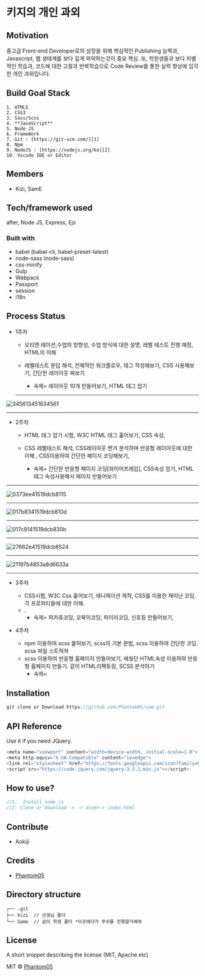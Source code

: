 # 키지의 개인 과외

## Motivation
중고급 Front-end Developer로의 성장을 위해 핵심적인 Publishing 능력과, Javascript, 웹 생태계를 보다 깊게 파악하는것이 중요 핵심. 또, 학원생들과 보다 차별 적인 학습과, 코드에 대한 고찰과 반복학습으로 Code Review를 통한 실력 향상에 입각한 개인 과외입니다.

## Build Goal Stack
```
1. HTML5
2. CSS3
3. Sass/Scss
4. **JavaScript**
5. Node JS
6. FrameWork
7. Git : [https://git-scm.com/][1]
8. Npm
9. NodeJS : [https://nodejs.org/ko][2]
10. Vscode IDE or Editor 
```
## Members
   
+ Kizi, SamE


## Tech/framework used
after, Node JS, Express, Ejs

### Built with
+ babel (babel-cli, babel-preset-latest)
+ node-sass (node-sass)
+ css-minify
+ Gulp
+ Webpack
+ Passport
+ session
+ i18n

## Process Status

+ 1주차
  + 오리엔 테이션,수업의 방향성, 수업 방식에 대한 설명, 레벨 테스트 진행 예정, HTML의 이해
  + 레벨테스트 문답 해석, 전체적인 워크플로우, 태그 작성해보기, CSS 사용해보기, 간단한 레이아웃 짜보기

    + 숙제= 레이아웃 10개 만들어보기, HTML 태그 암기

  <hr>

![345613451634561](https://user-images.githubusercontent.com/33567964/46743462-14e59480-cce4-11e8-8ef6-a4d31b087d7c.png)

<hr>



+ 2주차
  + HTML 태그 암기 시험, W3C HTML 태그 훑어보기, CSS 속성, 
  + CSS 레벨테스트 해석, CSS레이아웃 짠거 분석하며 반응형 레이아웃에 대한 이해 , CSS이용하여 간단한 페이지 코딩해보기,

    + 숙제= 간단한 반응형 페이지 코딩[와이어프레임], CSS속성 암기, HTML 태그 속성사용해서 페이지 만들어보기

<hr>

![0373ee41519dcb8115](https://user-images.githubusercontent.com/33567964/46741285-aa325a00-ccdf-11e8-8e29-ed6a6463d26b.jpg)

<hr>

![017b8341519dcb810d](https://user-images.githubusercontent.com/33567964/46741331-c33b0b00-ccdf-11e8-9a8d-bb8de0b0e73d.jpg)

<hr>

![017c9141519dcb830b](https://user-images.githubusercontent.com/33567964/46741360-cfbf6380-ccdf-11e8-9c59-7d067e6653fe.jpg)

<hr>

![27662e41519dcb8524](https://user-images.githubusercontent.com/33567964/46741395-df3eac80-ccdf-11e8-8a54-a1dc7dd5e8c3.jpg)

<hr>

![21197b4853a8d6633a](https://user-images.githubusercontent.com/33567964/46741539-32186400-cce0-11e8-8a4d-045e8c85a0fd.jpg)

<hr>



+ 3주차
  + CSS시험, W3C Css 훑어보기, 애니메이션 제작, CSS를 이용한 재미난 코딩, 각 프로퍼티들에 대한 이해.
  + .
    + 숙제= 피카츄코딩, 꼬북이코딩, 파이리코딩, 신호등 만들어보기, 

+ 4주차
  + npm 이용하여 scss 붙혀보기, scss의 기본 문법, scss 이용하여 간단한 코딩. scss 파일 스트럭쳐
  + scss 이용하여 반응형 홈페이지 만들어보기, 배웠던 HTML속성 이용하여 반응형 홈페이지 만들기. 같이 HTML리팩토링, SCSS 분석하기
    + 숙제=

## Installation
```js
git clone or Download https://github.com/Phantom05/sam.git
```

## API Reference
Use it if you need JQuery.
```javascript
<meta name="viewport" content="width=device-width, initial-scale=1.0">
<meta http-equiv="X-UA-Compatible" content="ie=edge">
<link rel="stylesheet" href="https://fonts.googleapis.com/icon?family=Material+Icons">
<script src="https://code.jquery.com/jquery-3.3.1.min.js"></script>
```

## How to use?
```js
//1.  Install node.js 
//2. Clone or Download -> -> asset-> index.html
```

## Contribute
+ Aokiji

## Credits
+ [Phantom05][0]

## Directory structure
```
┌── .git
├── kizi  // 선생님 폴더
└── Same  // 삼이 학생 폴더 *이곳에다가 푸쉬를 진행할거에여
```

## License
A short snippet describing the license (MIT, Apache etc)

MIT © [Phantom05][0]

[0]:https://github.com/Phantom05
[1]:https://git-scm.com/
[2]:https://nodejs.org/ko
